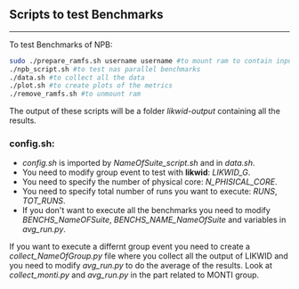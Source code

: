 ## Scripts to test Benchmarks
---
To test Benchmarks of NPB:

```bash
sudo ./prepare_ramfs.sh username username #to mount ram to contain inputs file and to check access to msr registers
./npb_script.sh #to test nas parallel benchmarks
./data.sh #to collect all the data
./plot.sh #to create plots of the metrics
./remove_ramfs.sh #to unmount ram
```

The output of these scripts will be a folder *likwid-output* containing all the results.

### config.sh:
  - *config.sh* is imported by *NameOfSuite_script.sh* and in *data.sh*.
  - You need to modify group event to test with **likwid**: *LIKWID_G*.
  - You need to specify the number of physical core: *N_PHISICAL_CORE*.
  - You need to specify total number of runs you want to execute: *RUNS*, *TOT_RUNS*.
  - If you don't want to execute all the benchmarks you need to modify *BENCHS_NameOFSuite*, *BENCHS_NAME_NameOfSuite* and variables in *avg_run.py*.

If you want to execute a differnt group event you need to create a *collect_NameOfGroup.py* file where you collect all the output of LIKWID and you need to modify *avg_run.py* to do the average of the results. Look at *collect_monti.py* and *avg_run.py* in the part related to MONTI group.